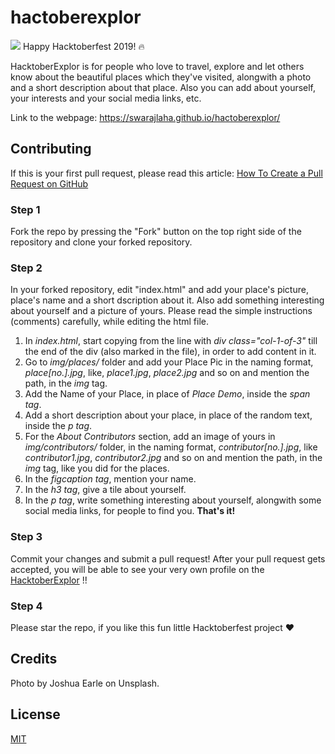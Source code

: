 # hactoberexplor
![](https://hacktoberfest.digitalocean.com/assets/logo-hf19-header-8245176fe235ab5d942c7580778a914110fa06a23c3d55bf40e2d061809d8785.svg)
Happy Hacktoberfest 2019! 🔥 

HacktoberExplor is for people who love to travel, explore and let others know about the beautiful places which they've visited, alongwith a photo and a short description about that place. Also you can add about yourself, your interests and your social media links, etc. 

Link to the webpage: https://swarajlaha.github.io/hactoberexplor/

## Contributing

If this is your first pull request, please read this article: [How To Create a Pull Request on GitHub](https://www.digitalocean.com/community/tutorials/how-to-create-a-pull-request-on-github)

### Step 1

Fork the repo by pressing the "Fork" button on the top right side of the
repository and clone your forked repository.

### Step 2

In your forked repository, edit "index.html" and add your place's picture, place's name and a short dscription about it. Also add something interesting about yourself and a picture of yours. Please read the simple instructions (comments) carefully, while editing the html file.

1. In _index.html_, start copying from the line with _div class="col-1-of-3"_ till the end of the div (also        marked in the file), in order to add content in it.
2. Go to _img/places/_ folder and add your Place Pic in the naming format, _place[no.].jpg_, like, _place1.jpg_,    _place2.jpg_ and so on and mention the path, in the _img_ tag.
3. Add the Name of your Place, in place of _Place Demo_, inside the _span tag_.
4. Add a short description about your place, in place of the random text, inside the _p tag_.
5. For the _About Contributors_ section, add an image of yours in _img/contributors/_ folder, in the naming            format, _contributor[no.].jpg_, like _contributor1.jpg_, _contributor2.jpg_ and so on and mention the path, in the _img_ tag, like you did for the places.
6. In the _figcaption tag_, mention your name.
7. In the _h3 tag_, give a tile about yourself.
8. In the _p tag_, write something interesting about yourself, alongwith some social media links, for people to      find you.
         **That's it!** 

### Step 3 

Commit your changes and submit a pull request! After your pull request gets accepted, you will be able to see your very own profile on the [HacktoberExplor](https://swarajlaha.github.io/hactoberexplor/) !!

### Step 4

Please star the repo, if you like this fun little Hacktoberfest project :heart:

## Credits

Photo by Joshua Earle on Unsplash.

## License

[MIT](LICENSE)
